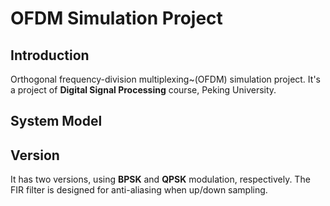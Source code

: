 # OFDM Simulation Project

## Introduction
Orthogonal frequency-division multiplexing~(OFDM) simulation project. It's a project of __Digital Signal Processing__ course, Peking University.

## System Model


## Version
It has two versions, using __BPSK__ and __QPSK__ modulation, respectively. The FIR filter is designed for anti-aliasing when up/down sampling.


